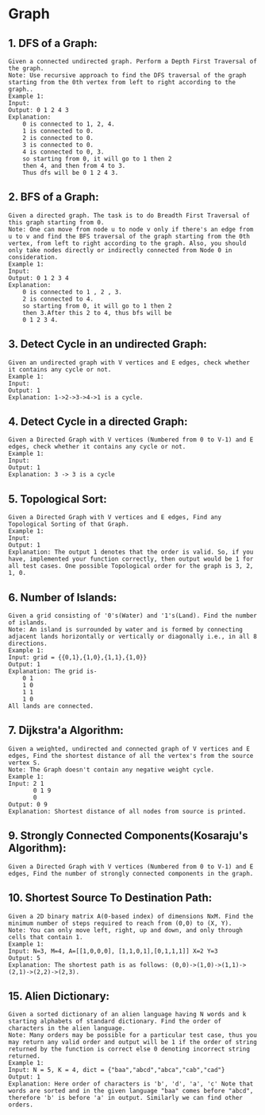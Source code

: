 # Graph

## 1. DFS of a Graph:
    Given a connected undirected graph. Perform a Depth First Traversal of the graph.
    Note: Use recursive approach to find the DFS traversal of the graph starting from the 0th vertex from left to right according to the graph..
    Example 1:
    Input:
    Output: 0 1 2 4 3
    Explanation:  
        0 is connected to 1, 2, 4. 
        1 is connected to 0. 
        2 is connected to 0. 
        3 is connected to 0. 
        4 is connected to 0, 3. 
        so starting from 0, it will go to 1 then 2 
        then 4, and then from 4 to 3.
        Thus dfs will be 0 1 2 4 3.

## 2. BFS of a Graph:
    Given a directed graph. The task is to do Breadth First Traversal of this graph starting from 0.
    Note: One can move from node u to node v only if there's an edge from u to v and find the BFS traversal of the graph starting from the 0th vertex, from left to right according to the graph. Also, you should only take nodes directly or indirectly connected from Node 0 in consideration.
    Example 1:
    Input:
    Output: 0 1 2 3 4
    Explanation: 
        0 is connected to 1 , 2 , 3.
        2 is connected to 4.
        so starting from 0, it will go to 1 then 2 
        then 3.After this 2 to 4, thus bfs will be 
        0 1 2 3 4.

## 3. Detect Cycle in an undirected Graph:
    Given an undirected graph with V vertices and E edges, check whether it contains any cycle or not. 
    Example 1:
    Input:   
    Output: 1
    Explanation: 1->2->3->4->1 is a cycle.

## 4. Detect Cycle in a directed Graph:
    Given a Directed Graph with V vertices (Numbered from 0 to V-1) and E edges, check whether it contains any cycle or not.
    Example 1:
    Input:
    Output: 1
    Explanation: 3 -> 3 is a cycle
    
## 5. Topological Sort:
    Given a Directed Graph with V vertices and E edges, Find any Topological Sorting of that Graph.
    Example 1:
    Input:
    Output: 1
    Explanation: The output 1 denotes that the order is valid. So, if you have, implemented your function correctly, then output would be 1 for all test cases. One possible Topological order for the graph is 3, 2, 1, 0. 
    
## 6. Number of Islands:
    Given a grid consisting of '0's(Water) and '1's(Land). Find the number of islands.
    Note: An island is surrounded by water and is formed by connecting adjacent lands horizontally or vertically or diagonally i.e., in all 8 directions.
    Example 1:
    Input: grid = {{0,1},{1,0},{1,1},{1,0}}
    Output: 1
    Explanation: The grid is-
        0 1
        1 0
        1 1
        1 0
    All lands are connected.

## 7. Dijkstra'a Algorithm:
    Given a weighted, undirected and connected graph of V vertices and E edges, Find the shortest distance of all the vertex's from the source vertex S.
    Note: The Graph doesn't contain any negative weight cycle.
    Example 1:
    Input: 2 1
           0 1 9
           0
    Output: 0 9
    Explanation: Shortest distance of all nodes from source is printed.

## 9. Strongly Connected Components(Kosaraju's Algorithm):
    Given a Directed Graph with V vertices (Numbered from 0 to V-1) and E edges, Find the number of strongly connected components in the graph.

## 10. Shortest Source To Destination Path:
    Given a 2D binary matrix A(0-based index) of dimensions NxM. Find the minimum number of steps required to reach from (0,0) to (X, Y).
    Note: You can only move left, right, up and down, and only through cells that contain 1.
    Example 1:
    Input: N=3, M=4, A=[[1,0,0,0], [1,1,0,1],[0,1,1,1]] X=2 Y=3 
    Output: 5
    Explanation: The shortest path is as follows: (0,0)->(1,0)->(1,1)->(2,1)->(2,2)->(2,3).

## 15. Alien Dictionary:
    Given a sorted dictionary of an alien language having N words and k starting alphabets of standard dictionary. Find the order of characters in the alien language.
    Note: Many orders may be possible for a particular test case, thus you may return any valid order and output will be 1 if the order of string returned by the function is correct else 0 denoting incorrect string returned.
    Example 1:
    Input: N = 5, K = 4, dict = {"baa","abcd","abca","cab","cad"}
    Output: 1
    Explanation: Here order of characters is 'b', 'd', 'a', 'c' Note that words are sorted and in the given language "baa" comes before "abcd", therefore 'b' is before 'a' in output. Similarly we can find other orders.